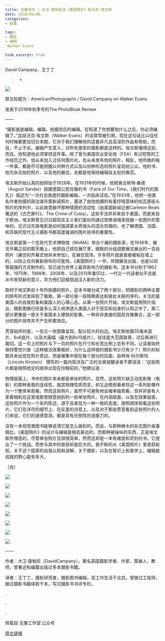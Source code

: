 ```yaml
---
title: 无像译文 | 大卫·康帕尼谈《美国照片》和沃克·埃文斯
date: 2019/05/06
categories:
- 欧美

tags:
- 摄影
- 编辑
 Walker Evans

hide_excerpt: true
---
```


David Campany、王丁丁

> -



<!--more-->

![](/images/0020/01.jpeg)

原文标题为：AmericanPhotographs / David Campany on Walker Evans

发表于2018年秋季号的The PhotoBook Review

——

“摄影就是编辑，编辑，拍摄完后的编辑。在知道了你想要拍什么之后，你必须编辑了。”这段沃克·埃文斯（Walker Evans）的话常常被引用，现在这句话比以往任何时候都更加切合本题，它对于我们理解他的这套非凡且高深的作品有帮助，而且，不止于此。编辑产生意义，对所有类型的摄影都是这样的。埃文斯懂得这些，而且，他知道他必须掌控这件事。除了曾为美国农业安全局（FSA）有过短暂的工作经历之外，他从未加入过任何图片社，也从未发布他的照片，相反，他所做的每一件事，都是尽可能把握以何种方式以及以何种形态将照片呈现给公众。他的书、他为杂志拍的照片、以及他的展览，全都是他保持编辑自主权的典范。



埃文斯开始认真的拍照始于1928年。在1931年的时候，他把奥古斯特·桑德（August Sander）拍摄德国公民肖像的书（Face of Our Time，《我们时代的面孔》）描述为“一次社会角度的摄影编辑，一次临床试验。”在1933年，他把一些匿名作者拍摄的政治谋杀案新闻照片，塞进了由他拍摄的有着抒情意味的哈瓦那街头照片的序列中，以此故意破坏那种情感的流动性（由美国新闻记者Carleton Beals 著述的《古巴罪行》，The Crime of Cuba）。这些手法并非来自于美国，而是来自于欧洲。埃文斯曾见识过超现实主义者们是如何通过改换语境来扭曲一张图片的意味的，见识过先锋电影是如何强调蒙太奇镜头的混合剪辑的，也了解德国、法国、和苏联的现代主义摄影书都高度强调的图片排序的重要性。

 

埃文斯是第一个在现代艺术博物馆（MoMA）举办个展的摄影家，在1938年，展览开幕之前的那天晚上，他把自己锁在展厅里，细致的分组调整展览展出的一百张照片（展览的开幕式他并未参加）。在展览现场，许多照片就是直接被粘在墙上的，以防止任何重新排布的可能性。《美国照片》一书，伴随展览出版，也是以同等倔强的方式制作的，现已成为世界上最具影响力的摄影书。这本书分别于1962年、1975年、1988年、2008年、以及2013年重印过，一代又一代读者似乎总能从中发现新的意义，并为他们迎接挑战注入新的活力。

 

取材于埃文斯前十年所拍摄的照片，这本书被分成了两个部分，把摄影的两种主要的排布形式发挥到了极致。第一部分是一段隐晦表达和彼此关联的序列，关注的是美国人的自我形象和美国人的心理心态。从第一张照片开始，埃文斯就用照片指出，摄影图像已经是多么深入地渗透入美国人对于现实和自身的认知之中了。第二部分更像是一部关于美国本土建筑的影集，一种并非直接的国民肖像集合，这一部分的图片排序并不产生积累效应。

 

贯穿始终的是，一张又一张图像呈现，配以较大的白边。埃文斯拍摄35毫米底片、6x6底片、以及大画幅（最大到8x10底片），往往是大范围取景，过后再进行裁切。这一页上的照片与下一页的照片在尺寸和长宽比例上总有不同，让读者始终保持警觉兴奋（这种做法效果极好，为什么这样做的摄影书少只有少？）照片的标题并未出现在照片旁边，而是被集中放在每个部分的后面，由林肯·科尔斯坦（Lincoln Kirstein） 撰写的一篇内容涉及广泛的文章提醒读者不要误读：“这些照片都是按照给定的顺序出现在你眼前的，”他建议道：

 

物理层面上，书中的图片本来都是单张的照片。显然，这些照片缺乏动态影像（电影）的那种表面的连续性，就其物理性质而言，却又迫使观看者将这一系列影像作为一个整体来观看。然而这些照片，虽然不可避免地会被单独观看，但并非是有人拿着相机在这里或那里随意拍到的一些单张照片。在内涵层面，以及在效果层面，这些照片作为一个系列陈述，源于且表现为一种一致的态度。按照顺序观看这些照片，它们在详尽的细节上、在反差的诗意上、以及对于那些愿意看到这些照片的人们来说，它们的道德意涵，都是具有压倒性的说服力的。

 

没有一本视觉类图书能够说清它是怎么做到的。而且，与那种麻木的杂志图片故事相比，《美国照片》的设计与编辑是相去甚远的，而那种被操纵的东西，正是埃文斯所憎恶的。尽管单张照片显得很简单，然而这却是一本有难度和苛刻的书。它提出了一个挑战。而参与其中的收获却是巨大的。我不断的从《美国照片》里收获新知，关于这个国家的自我认知和误解，关于摄影，以及在智识上和美学上，编辑能成就的野心能有多大。

 

（完）

![](/images/0020/02.jpeg)

![](/images/0020/03.jpeg)

![](/images/0020/04.jpeg)

![](/images/0020/05.jpeg)

![](/images/0020/06.jpeg)

![](/images/0020/07.jpeg)

![](/images/0020/08.jpeg)

![](/images/0020/09.jpeg)

——

作者：大卫·康帕尼（DavidCampany），著名英国摄影学者、作家、策展人、教师，曾著述和编纂出版过多本摄影书籍。



译者：王丁丁，摄影研究者，摄影图书编辑，现工作生活于北京。曾做过工程师，做过摄影书翻译若干本，写过摄影书书评专栏。

.

.

.


转载自 无像工作室 公众号

[原文链接](https://mp.weixin.qq.com/s/OQCG3MnfXx3elSuRMpMAug)